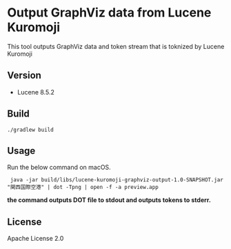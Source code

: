 # Output GraphViz data from Lucene Kuromoji
This tool outputs GraphViz data and token stream that is toknized by Lucene Kuromoji  

## Version

* Lucene 8.5.2

## Build

```shell script
./gradlew build
```

## Usage

Run the below command on macOS.

```shell script
 java -jar build/libs/lucene-kuromoji-graphviz-output-1.0-SNAPSHOT.jar "関西国際空港" | dot -Tpng | open -f -a preview.app
```

**the command outputs DOT file to stdout and outputs tokens to stderr.**


## License

Apache License 2.0